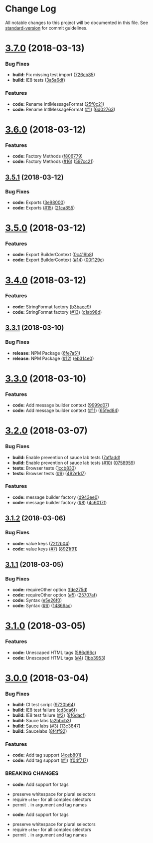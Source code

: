 # Change Log

All notable changes to this project will be documented in this file. See [standard-version](https://github.com/conventional-changelog/standard-version) for commit guidelines.

<a name="3.7.0"></a>
# [3.7.0](https://github.com/adam-26/tag-messageformat/compare/v3.6.0...v3.7.0) (2018-03-13)


### Bug Fixes

* **build:** Fix missing test import ([726cb85](https://github.com/adam-26/tag-messageformat/commit/726cb85))
* **build:** IE8 tests ([3a5a6df](https://github.com/adam-26/tag-messageformat/commit/3a5a6df))


### Features

* **code:** Rename IntlMessageFormat ([25f0c21](https://github.com/adam-26/tag-messageformat/commit/25f0c21))
* **code:** Rename IntlMessageFormat ([#1](https://github.com/adam-26/tag-messageformat/issues/1)) ([6d02763](https://github.com/adam-26/tag-messageformat/commit/6d02763))



<a name="3.6.0"></a>
# [3.6.0](https://github.com/adam-26/intl-messageformat/compare/v3.5.1...v3.6.0) (2018-03-12)


### Features

* **code:** Factory Methods ([f806779](https://github.com/adam-26/intl-messageformat/commit/f806779))
* **code:** Factory Methods ([#16](https://github.com/adam-26/intl-messageformat/issues/16)) ([597cc21](https://github.com/adam-26/intl-messageformat/commit/597cc21))



<a name="3.5.1"></a>
## [3.5.1](https://github.com/adam-26/intl-messageformat/compare/v3.5.0...v3.5.1) (2018-03-12)


### Bug Fixes

* **code:** Exports ([3e98000](https://github.com/adam-26/intl-messageformat/commit/3e98000))
* **code:** Exports ([#15](https://github.com/adam-26/intl-messageformat/issues/15)) ([21ca855](https://github.com/adam-26/intl-messageformat/commit/21ca855))



<a name="3.5.0"></a>
# [3.5.0](https://github.com/adam-26/intl-messageformat/compare/v3.4.0...v3.5.0) (2018-03-12)


### Features

* **code:** Export BuilderContext ([0c419b8](https://github.com/adam-26/intl-messageformat/commit/0c419b8))
* **code:** Export BuilderContext ([#14](https://github.com/adam-26/intl-messageformat/issues/14)) ([00f129c](https://github.com/adam-26/intl-messageformat/commit/00f129c))



<a name="3.4.0"></a>
# [3.4.0](https://github.com/adam-26/intl-messageformat/compare/v3.3.1...v3.4.0) (2018-03-12)


### Features

* **code:** StringFormat factory ([b3baec9](https://github.com/adam-26/intl-messageformat/commit/b3baec9))
* **code:** StringFormat factory  ([#13](https://github.com/adam-26/intl-messageformat/issues/13)) ([c1ab98d](https://github.com/adam-26/intl-messageformat/commit/c1ab98d))



<a name="3.3.1"></a>
## [3.3.1](https://github.com/adam-26/intl-messageformat/compare/v3.3.0...v3.3.1) (2018-03-10)


### Bug Fixes

* **release:** NPM Package ([6fe7a51](https://github.com/adam-26/intl-messageformat/commit/6fe7a51))
* **release:** NPM Package ([#12](https://github.com/adam-26/intl-messageformat/issues/12)) ([eb314e0](https://github.com/adam-26/intl-messageformat/commit/eb314e0))



<a name="3.3.0"></a>
# [3.3.0](https://github.com/adam-26/intl-messageformat/compare/v3.2.0...v3.3.0) (2018-03-10)


### Features

* **code:** Add message builder context ([9999d07](https://github.com/adam-26/intl-messageformat/commit/9999d07))
* **code:** Add message builder context ([#11](https://github.com/adam-26/intl-messageformat/issues/11)) ([65fed84](https://github.com/adam-26/intl-messageformat/commit/65fed84))



<a name="3.2.0"></a>
# [3.2.0](https://github.com/adam-26/intl-messageformat/compare/v3.1.2...v3.2.0) (2018-03-07)


### Bug Fixes

* **build:** Enable prevention of sauce lab tests ([7affadd](https://github.com/adam-26/intl-messageformat/commit/7affadd))
* **build:** Enable prevention of sauce lab tests ([#10](https://github.com/adam-26/intl-messageformat/issues/10)) ([0758959](https://github.com/adam-26/intl-messageformat/commit/0758959))
* **tests:** Browser tests ([1ccb833](https://github.com/adam-26/intl-messageformat/commit/1ccb833))
* **tests:** Browser tests  ([#9](https://github.com/adam-26/intl-messageformat/issues/9)) ([492e1d7](https://github.com/adam-26/intl-messageformat/commit/492e1d7))


### Features

* **code:** message builder factory ([d943ee0](https://github.com/adam-26/intl-messageformat/commit/d943ee0))
* **code:** message builder factory ([#8](https://github.com/adam-26/intl-messageformat/issues/8)) ([4c6017f](https://github.com/adam-26/intl-messageformat/commit/4c6017f))



<a name="3.1.2"></a>
## [3.1.2](https://github.com/adam-26/intl-messageformat/compare/v3.1.1...v3.1.2) (2018-03-06)


### Bug Fixes

* **code:** value keys ([72f2b04](https://github.com/adam-26/intl-messageformat/commit/72f2b04))
* **code:** value keys ([#7](https://github.com/adam-26/intl-messageformat/issues/7)) ([8921f91](https://github.com/adam-26/intl-messageformat/commit/8921f91))



<a name="3.1.1"></a>
## [3.1.1](https://github.com/adam-26/intl-messageformat/compare/v3.1.0...v3.1.1) (2018-03-05)


### Bug Fixes

* **code:** requireOther option ([fde275d](https://github.com/adam-26/intl-messageformat/commit/fde275d))
* **code:** requireOther option  ([#5](https://github.com/adam-26/intl-messageformat/issues/5)) ([25707af](https://github.com/adam-26/intl-messageformat/commit/25707af))
* **code:** Syntax ([e5e26f0](https://github.com/adam-26/intl-messageformat/commit/e5e26f0))
* **code:** Syntax ([#6](https://github.com/adam-26/intl-messageformat/issues/6)) ([14869ac](https://github.com/adam-26/intl-messageformat/commit/14869ac))



<a name="3.1.0"></a>
# [3.1.0](https://github.com/adam-26/intl-messageformat/compare/v3.0.0...v3.1.0) (2018-03-05)


### Features

* **code:** Unescaped HTML tags ([586d66c](https://github.com/adam-26/intl-messageformat/commit/586d66c))
* **code:** Unescaped HTML tags ([#4](https://github.com/adam-26/intl-messageformat/issues/4)) ([1bb3953](https://github.com/adam-26/intl-messageformat/commit/1bb3953))



<a name="3.0.0"></a>
# [3.0.0](https://github.com/adam-26/intl-messageformat/compare/v2.2.0...v3.0.0) (2018-03-04)


### Bug Fixes

* **build:** CI test script ([9720b64](https://github.com/adam-26/intl-messageformat/commit/9720b64))
* **build:** IE8 test failure ([cd3da6f](https://github.com/adam-26/intl-messageformat/commit/cd3da6f))
* **build:** IE8 test failure ([#2](https://github.com/adam-26/intl-messageformat/issues/2)) ([8f6dacf](https://github.com/adam-26/intl-messageformat/commit/8f6dacf))
* **build:** Sauce labs ([a2bbcb3](https://github.com/adam-26/intl-messageformat/commit/a2bbcb3))
* **build:** Sauce labs ([#3](https://github.com/adam-26/intl-messageformat/issues/3)) ([13c3847](https://github.com/adam-26/intl-messageformat/commit/13c3847))
* **build:** Saucelabs ([8f4ff92](https://github.com/adam-26/intl-messageformat/commit/8f4ff92))


### Features

* **code:** Add tag support ([4ceb801](https://github.com/adam-26/intl-messageformat/commit/4ceb801))
* **code:** Add tag support ([#1](https://github.com/adam-26/intl-messageformat/issues/1)) ([f04f717](https://github.com/adam-26/intl-messageformat/commit/f04f717))


### BREAKING CHANGES

* **code:** Add support for tags
 - preserve whitespace for plural selectors
 - require `other` for all complex selectors
 - permit `.` in argument and tag names
* **code:** Add support for tags
 - preserve whitespace for plural selectors
 - require `other` for all complex selectors
 - permit `.` in argument and tag names
